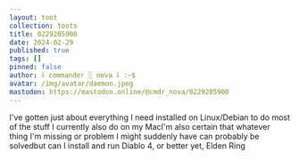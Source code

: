 ```yaml
---
layout: toot
collection: toots
title: 0229205900
date: 2024-02-29
published: true
tags: []
pinned: false
author: ⸸ commander ░ nova ⸸ :~$
avatar: /img/avatar/daemon.jpeg
mastodon: https://mastodon.online/@cmdr_nova/0229205900
---
```


I've gotten just about everything I need installed on Linux/Debian to do most of the stuff I currently also do on my MacI'm also certain that whatever thing I'm missing or problem I might suddenly have can probably be solvedbut can I install and run Diablo 4, or better yet, Elden Ring
